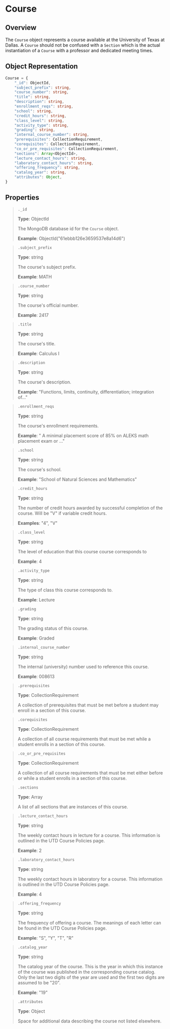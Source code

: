 # Course

## Overview

The `Course` object represents a course available at the University of Texas at Dallas. A `Course` should not be confused with a `Section` which is the actual instantiation of a `Course` with a professor and dedicated meeting times.

## Object Representation

```ts
Course = {
    "_id": ObjectId,
    "subject_prefix": string,
    "course_number": string,
    "title": string,
    "description": string,
    "enrollment_reqs": string,
    "school": string,
    "credit_hours": string,
    "class_level": string,
    "activity_type": string,
    "grading": string,
    "internal_course_number": string,
    "prerequisites": CollectionRequirement,
    "corequisites": CollectionRequirement,
    "co_or_pre_requisites": CollectionRequirement,
    "sections": Array<ObjectId>,
    "lecture_contact_hours": string,
    "laboratory_contact_hours": string,
    "offering_frequency": string,
    "catalog_year": string,
    "attributes": Object,
}
```

## Properties

> `._id`
>
> **Type**: ObjectId
>
> The MongoDB database id for the `Course` object.
>
> **Example**: ObjectId("61ebbb126e3659537e8a14d6")

> `.subject_prefix`
>
> **Type**: string
>
> The course's subject prefix.
>
> **Example**: MATH

> `.course_number`
>
> **Type**: string
>
> The course's official number.
>
> **Example**: 2417

> `.title`
>
> **Type**: string
>
> The course's title.
>
> **Example**: Calculus I

> `.description`
>
> **Type**: string
>
> The course's description.
>
> **Example**: "Functions, limits, continuity, differentiation; integration of..."

> `.enrollment_reqs`
> 
> **Type**: string
> 
> The course's enrollment requirements.
> 
> **Example**: " A minimal placement score of 85% on ALEKS math placement exam or ..."

> `.school`
>
> **Type**: string
>
> The course's school. 
>
> **Example**: "School of Natural Sciences and Mathematics"

> `.credit_hours`
>
> **Type**: string
>
> The number of credit hours awarded by successful completion of the course. Will be "V" if variable credit hours.
>
> **Examples**: "4", "V"

> `.class_level`
>
> **Type**: string
>
> The level of education that this course course corresponds to
>
> **Example**: 4

> `.activity_type`
>
> **Type**: string
>
> The type of class this course corresponds to.
>
> **Example**: Lecture

> `.grading`
>
> **Type**: string
>
> The grading status of this course.
>
> **Example**: Graded

> `.internal_course_number`
>
> **Type**: string
>
> The internal (university) number used to reference this course.
>
> **Example**: 008613

> `.prerequisites`
>
> **Type**: CollectionRequirement
>
> A collection of prerequisites that must be met before a student may enroll in a section of this course.

> `.corequisites`
>
> **Type**: CollectionRequirement
>
> A collection of all course requirements that must be met while a student enrolls in a section of this course.

> `.co_or_pre_requisites`
>
> **Type**: CollectionRequirement
>
> A collection of all course requirements that must be met either before or while a student enrolls in a section of this course.

> `.sections`
>
> **Type**: Array<ObjectId>
>
> A list of all sections that are instances of this course.

> `.lecture_contact_hours`
>
> **Type**: string
>
> The weekly contact hours in lecture for a course. This information is outlined in the UTD Course Policies page.
>
> **Example**: 2

> `.laboratory_contact_hours`
>
> **Type**: string
>
> The weekly contact hours in laboratory for a course. This information is outlined in the UTD Course Policies page.
>
> **Example**: 4

> `.offering_frequency`
>
> **Type**: string
>
> The frequency of offering a course. The meanings of each letter can be found in the UTD Course Policies page.
>
> **Example**: "S", "Y", "T", "R"

> `.catalog_year`
> 
> **Type**: string
> 
> The catalog year of the course. This is the year in which this instance of the course was published in the corresponding course catalog.
> Only the last two digits of the year are used and the first two digits are assumed to be "20".
> 
> **Example**: "19"

> `.attributes`
>
> **Type**: Object
>
> Space for additional data describing the course not listed elsewhere.
